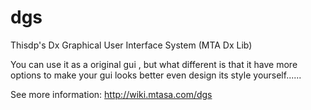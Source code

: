 # dgs
Thisdp's Dx Graphical User Interface System (MTA Dx Lib)

You can use it as a original gui , but what different is that it have more options to make your gui looks better even design its style yourself......

See more information: http://wiki.mtasa.com/dgs
